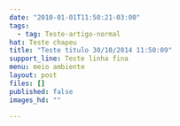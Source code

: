 ```yaml
---
date: "2010-01-01T11:50:21-03:00"
tags:
  - tag: Teste-artigo-normal
hat: Teste chapeu
title: "Teste titulo 30/10/2014 11:50:09"
support_line: Teste linha fina
menu: meio ambiente
layout: post
files: []
published: false
images_hd: ""

---
```

